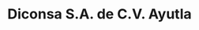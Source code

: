 ---
title: "Diconsa S.A. de C.V. Ayutla"
url: /ayutla-de-los-libres/diconsa-s-a-de-c-v-ayutla/
shop: tienda rural
---